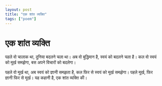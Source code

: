 ```yaml
---
layout: post
title: "एक शांत व्यक्ति"
tags: ["poem"]
---
```



# एक शांत व्यक्ति

पहले वो चालाक था,
दुनिया बदलने चला था।
अब वो बुद्धिमान है,
स्वयं को बदलने चला है।
कल वो स्वयं को मूर्ख समझेगा,
बस अपने विचारों को बदलेगा।

पहले वो मूर्ख था,
अब स्वयं को ज्ञानी समझता है,
कल फिर से स्वयं को मूर्ख समझेगा।
पहले मूर्ख, फिर ज्ञानी
फिर से मूर्ख।
यह कहानी है,
एक शांत व्यक्ति की।